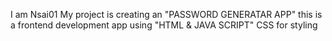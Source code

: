  I am Nsai01
 My project is creating an "PASSWORD GENERATAR APP"
 this is a frontend development app using "HTML & JAVA SCRIPT" 
 CSS for styling
